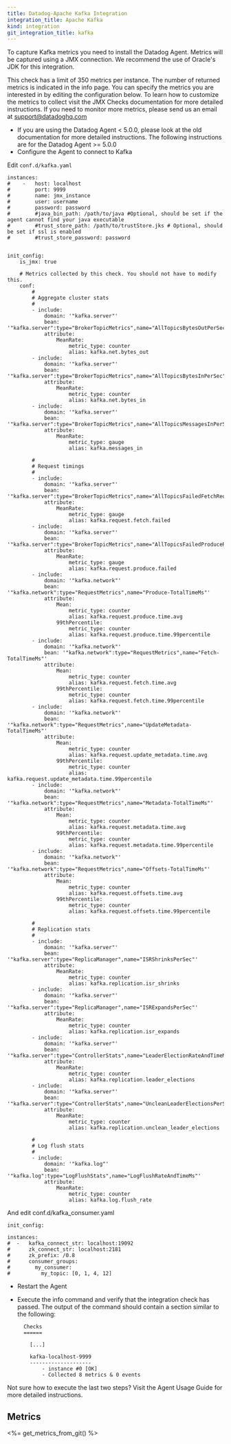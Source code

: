 ```yaml
---
title: Datadog-Apache Kafka Integration
integration_title: Apache Kafka
kind: integration
git_integration_title: kafka
---
```


To capture Kafka metrics you need to install the Datadog Agent. Metrics will be captured using a JMX connection.
We recommend the use of Oracle's JDK for this integration.

This check has a limit of 350 metrics per instance. The number of returned metrics is indicated in the info page. You can specify the metrics you are interested in by editing the configuration below. To learn how to customize the metrics to collect visit the JMX Checks documentation for more detailed instructions. If you need to monitor more metrics, please send us an email at support@datadoghq.com

* If you are using the Datadog Agent < 5.0.0, please look at the old documentation for more detailed instructions. The following instructions are for the Datadog Agent >= 5.0.0
* Configure the Agent to connect to Kafka

Edit `conf.d/kafka.yaml`

    instances:
    #    -   host: localhost
    #        port: 9999
    #        name: jmx_instance
    #        user: username
    #        password: password
    #        #java_bin_path: /path/to/java #Optional, should be set if the agent cannot find your java executable
    #        #trust_store_path: /path/to/trustStore.jks # Optional, should be set if ssl is enabled
    #        #trust_store_password: password


    init_config:
        is_jmx: true

        # Metrics collected by this check. You should not have to modify this.
        conf:
            #
            # Aggregate cluster stats
            #
            - include:
                domain: '"kafka.server"'
                bean: '"kafka.server":type="BrokerTopicMetrics",name="AllTopicsBytesOutPerSec"'
                attribute:
                    MeanRate:
                        metric_type: counter
                        alias: kafka.net.bytes_out
            - include:
                domain: '"kafka.server"'
                bean: '"kafka.server":type="BrokerTopicMetrics",name="AllTopicsBytesInPerSec"'
                attribute:
                    MeanRate:
                        metric_type: counter
                        alias: kafka.net.bytes_in
            - include:
                domain: '"kafka.server"'
                bean: '"kafka.server":type="BrokerTopicMetrics",name="AllTopicsMessagesInPerSec"'
                attribute:
                    MeanRate:
                        metric_type: gauge
                        alias: kafka.messages_in

            #
            # Request timings
            #
            - include:
                domain: '"kafka.server"'
                bean: '"kafka.server":type="BrokerTopicMetrics",name="AllTopicsFailedFetchRequestsPerSec"'
                attribute:
                    MeanRate:
                        metric_type: gauge
                        alias: kafka.request.fetch.failed
            - include:
                domain: '"kafka.server"'
                bean: '"kafka.server":type="BrokerTopicMetrics",name="AllTopicsFailedProduceRequestsPerSec"'
                attribute:
                    MeanRate:
                        metric_type: gauge
                        alias: kafka.request.produce.failed
            - include:
                domain: '"kafka.network"'
                bean: '"kafka.network":type="RequestMetrics",name="Produce-TotalTimeMs"'
                attribute:
                    Mean:
                        metric_type: counter
                        alias: kafka.request.produce.time.avg
                    99thPercentile:
                        metric_type: counter
                        alias: kafka.request.produce.time.99percentile
            - include:
                domain: '"kafka.network"'
                bean: '"kafka.network":type="RequestMetrics",name="Fetch-TotalTimeMs"'
                attribute:
                    Mean:
                        metric_type: counter
                        alias: kafka.request.fetch.time.avg
                    99thPercentile:
                        metric_type: counter
                        alias: kafka.request.fetch.time.99percentile
            - include:
                domain: '"kafka.network"'
                bean: '"kafka.network":type="RequestMetrics",name="UpdateMetadata-TotalTimeMs"'
                attribute:
                    Mean:
                        metric_type: counter
                        alias: kafka.request.update_metadata.time.avg
                    99thPercentile:
                        metric_type: counter
                        alias: kafka.request.update_metadata.time.99percentile
            - include:
                domain: '"kafka.network"'
                bean: '"kafka.network":type="RequestMetrics",name="Metadata-TotalTimeMs"'
                attribute:
                    Mean:
                        metric_type: counter
                        alias: kafka.request.metadata.time.avg
                    99thPercentile:
                        metric_type: counter
                        alias: kafka.request.metadata.time.99percentile
            - include:
                domain: '"kafka.network"'
                bean: '"kafka.network":type="RequestMetrics",name="Offsets-TotalTimeMs"'
                attribute:
                    Mean:
                        metric_type: counter
                        alias: kafka.request.offsets.time.avg
                    99thPercentile:
                        metric_type: counter
                        alias: kafka.request.offsets.time.99percentile

            #
            # Replication stats
            #
            - include:
                domain: '"kafka.server"'
                bean: '"kafka.server":type="ReplicaManager",name="ISRShrinksPerSec"'
                attribute:
                    MeanRate:
                        metric_type: counter
                        alias: kafka.replication.isr_shrinks
            - include:
                domain: '"kafka.server"'
                bean: '"kafka.server":type="ReplicaManager",name="ISRExpandsPerSec"'
                attribute:
                    MeanRate:
                        metric_type: counter
                        alias: kafka.replication.isr_expands
            - include:
                domain: '"kafka.server"'
                bean: '"kafka.server":type="ControllerStats",name="LeaderElectionRateAndTimeMs"'
                attribute:
                    MeanRate:
                        metric_type: counter
                        alias: kafka.replication.leader_elections
            - include:
                domain: '"kafka.server"'
                bean: '"kafka.server":type="ControllerStats",name="UncleanLeaderElectionsPerSec"'
                attribute:
                    MeanRate:
                        metric_type: counter
                        alias: kafka.replication.unclean_leader_elections

            #
            # Log flush stats
            #
            - include:
                domain: '"kafka.log"'
                bean: '"kafka.log":type="LogFlushStats",name="LogFlushRateAndTimeMs"'
                attribute:
                    MeanRate:
                        metric_type: counter
                        alias: kafka.log.flush_rate

And edit conf.d/kafka_consumer.yaml

    init_config:

    instances:
    #  -   kafka_connect_str: localhost:19092
    #      zk_connect_str: localhost:2181
    #      zk_prefix: /0.8
    #      consumer_groups:
    #        my_consumer:
    #          my_topic: [0, 1, 4, 12]

* Restart the Agent
* Execute the info command and verify that the integration check has passed. The output of the command should contain a section similar to the following:


        Checks
        ======

          [...]

          kafka-localhost-9999
          --------------------
              - instance #0 [OK]
              - Collected 8 metrics & 0 events

Not sure how to execute the last two steps? Visit the Agent Usage Guide for more detailed instructions.

## Metrics

<%= get_metrics_from_git() %>
